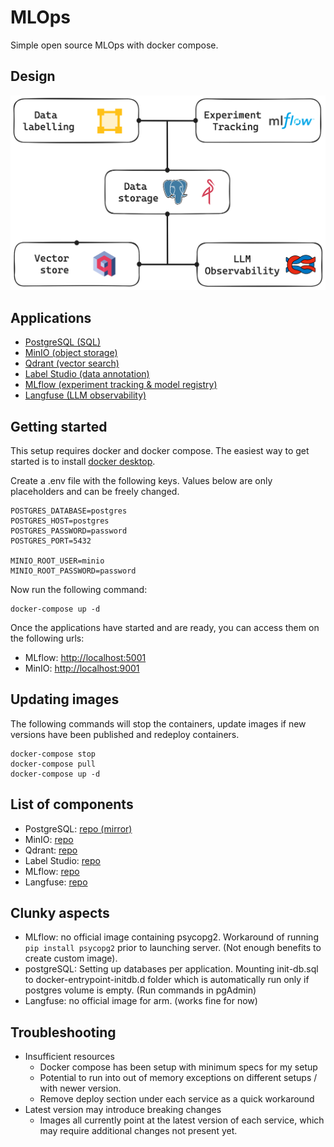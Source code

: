 # MLOps
Simple open source MLOps with docker compose.

## Design
![Alt text](assets/mlops.png)

## Applications
- [PostgreSQL (SQL)](https://github.com/postgres/postgres)
- [MinIO (object storage)](https://github.com/minio/minio)
- [Qdrant (vector search)](https://github.com/qdrant/qdrant)
- [Label Studio (data annotation)](https://github.com/HumanSignal/label-studio)
- [MLflow (experiment tracking & model registry)](https://github.com/mlflow/mlflow)
- [Langfuse (LLM observability)](https://github.com/langfuse/langfuse)

## Getting started
This setup requires docker and docker compose. The easiest way to get started is to install [docker desktop](https://docs.docker.com/desktop/install/mac-install/).

Create a .env file with the following keys. Values below are only placeholders and can be freely changed.
```
POSTGRES_DATABASE=postgres
POSTGRES_HOST=postgres
POSTGRES_PASSWORD=password
POSTGRES_PORT=5432

MINIO_ROOT_USER=minio
MINIO_ROOT_PASSWORD=password
```

Now run the following command:
```
docker-compose up -d
```

Once the applications have started and are ready, you can access them on the following urls:
- MLflow: [http://localhost:5001](http://localhost:5001)
- MinIO: [http://localhost:9001](http://localhost:9001)

## Updating images
The following commands will stop the containers, update images if new versions have been published and redeploy containers.
```
docker-compose stop
docker-compose pull
docker-compose up -d
```




## List of components
- PostgreSQL: [repo (mirror)](https://github.com/postgres/postgres)
- MinIO: [repo](https://github.com/minio/minio)
- Qdrant: [repo](https://github.com/qdrant/qdrant)
- Label Studio: [repo](https://github.com/HumanSignal/label-studio)
- MLflow: [repo](https://github.com/mlflow/mlflow)
- Langfuse: [repo](https://github.com/langfuse/langfuse)

## Clunky aspects
- MLflow: no official image containing psycopg2. Workaround of running `pip install psycopg2` prior to launching server. (Not enough benefits to create custom image).
- postgreSQL: Setting up databases per application. Mounting init-db.sql to docker-entrypoint-initdb.d folder which is automatically run only if postgres volume is empty. (Run commands in pgAdmin)
- Langfuse: no official image for arm. (works fine for now)

## Troubleshooting
- Insufficient resources
    - Docker compose has been setup with minimum specs for my setup
    - Potential to run into out of memory exceptions on different setups / with newer version.
    - Remove deploy section under each service as a quick workaround
- Latest version may introduce breaking changes
    - Images all currently point at the latest version of each service, which may require additional changes not present yet.
